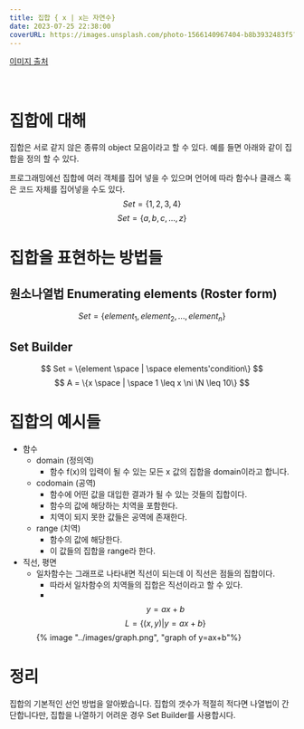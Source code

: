 ```yaml
---
title: 집합 { x | x는 자연수}
date: 2023-07-25 22:38:00
coverURL: https://images.unsplash.com/photo-1566140967404-b8b3932483f5?ixlib=rb-4.0.3&ixid=M3wxMjA3fDB8MHxwaG90by1wYWdlfHx8fGVufDB8fHx8fA%3D%3D&auto=format&fit=crop&w=1770&q=80
---
```

<a href="https://images.unsplash.com/photo-1566140967404-b8b3932483f5?ixlib=rb-4.0.3&ixid=M3wxMjA3fDB8MHxwaG90by1wYWdlfHx8fGVufDB8fHx8fA%3D%3D&auto=format&fit=crop&w=1770&q=80">이미지 출처</a>
<br />
<br />
<br />

# 집합에 대해

집합은 서로 같지 않은 종류의 object 모음이라고 할 수 있다.
예를 들면 아래와 같이 집합을 정의 할 수 있다.

프로그래밍에선 집합에 여러 객체를 집어 넣을 수 있으며
언어에 따라 함수나 클래스 혹은 코드 자체를 집어넣을 수도 있다.
$$
Set=\{1,2,3,4\}
$$
$$
Set=\{a, b, c, ..., z\}
$$

# 집합을 표현하는 방법들

## 원소나열법 Enumerating elements (Roster form)
$$
Set = \{element_1, element_2, ..., element_n\}
$$

## Set Builder
$$
Set = \{element \space | \space elements'condition\}
$$
$$
A = \{x \space | \space 1 \leq x \ni \N \leq 10\}
$$


# 집합의 예시들
- 함수
  - domain (정의역)
      - 함수 f(x)의 입력이 될 수 있는 모든 x 값의 집합을 domain이라고 합니다.
  - codomain (공역)
      - 함수에 어떤 값을 대입한 결과가 될 수 있는 것들의 집합이다.
      - 함수의 값에 해당하는 치역을 포함한다.
      - 치역이 되지 못한 값들은 공역에 존재한다.
  - range (치역)
      - 함수의 값에 해당한다.
      - 이 값들의 집합을 range라 한다.
- 직선, 평면
    - 일차함수는 그래프로 나타내면 직선이 되는데 이 직선은 점들의 집합이다.
        - 따라서 일차함수의 치역들의 집합은 직선이라고 할 수 있다.
        - 
        $$
        y = ax + b
        $$
        $$
        L = \{(x, y) | y = ax + b\}
        $$
        {% image "../images/graph.png", "graph of y=ax+b"%}
# 정리

집합의 기본적인 선언 방법을 알아봤습니다.
집합의 갯수가 적절히 적다면 나열법이 간단합니다만,
집합을 나열하기 어려운 경우 Set Builder를 사용합시다.